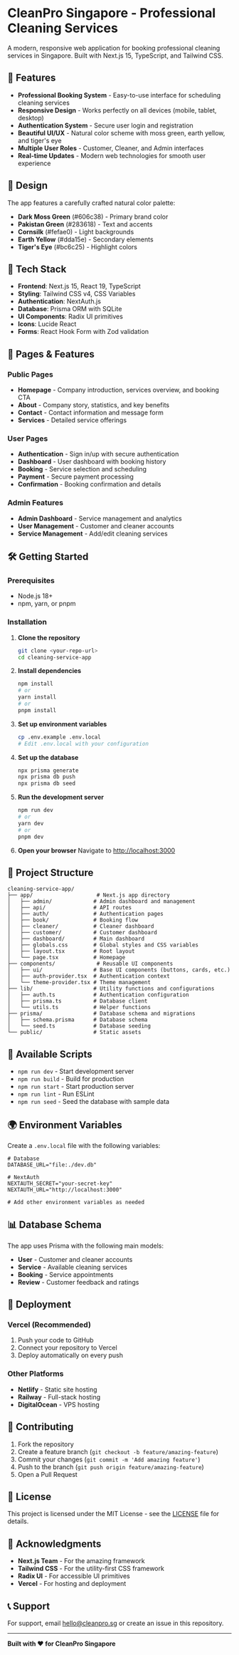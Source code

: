 # CleanPro Singapore - Professional Cleaning Services

A modern, responsive web application for booking professional cleaning services in Singapore. Built with Next.js 15, TypeScript, and Tailwind CSS.

## 🌟 Features

- **Professional Booking System** - Easy-to-use interface for scheduling cleaning services
- **Responsive Design** - Works perfectly on all devices (mobile, tablet, desktop)
- **Authentication System** - Secure user login and registration
- **Beautiful UI/UX** - Natural color scheme with moss green, earth yellow, and tiger's eye
- **Multiple User Roles** - Customer, Cleaner, and Admin interfaces
- **Real-time Updates** - Modern web technologies for smooth user experience

## 🎨 Design

The app features a carefully crafted natural color palette:
- **Dark Moss Green** (#606c38) - Primary brand color
- **Pakistan Green** (#283618) - Text and accents
- **Cornsilk** (#fefae0) - Light backgrounds
- **Earth Yellow** (#dda15e) - Secondary elements
- **Tiger's Eye** (#bc6c25) - Highlight colors

## 🚀 Tech Stack

- **Frontend**: Next.js 15, React 19, TypeScript
- **Styling**: Tailwind CSS v4, CSS Variables
- **Authentication**: NextAuth.js
- **Database**: Prisma ORM with SQLite
- **UI Components**: Radix UI primitives
- **Icons**: Lucide React
- **Forms**: React Hook Form with Zod validation

## 📱 Pages & Features

### Public Pages
- **Homepage** - Company introduction, services overview, and booking CTA
- **About** - Company story, statistics, and key benefits
- **Contact** - Contact information and message form
- **Services** - Detailed service offerings

### User Pages
- **Authentication** - Sign in/up with secure authentication
- **Dashboard** - User dashboard with booking history
- **Booking** - Service selection and scheduling
- **Payment** - Secure payment processing
- **Confirmation** - Booking confirmation and details

### Admin Features
- **Admin Dashboard** - Service management and analytics
- **User Management** - Customer and cleaner accounts
- **Service Management** - Add/edit cleaning services

## 🛠️ Getting Started

### Prerequisites
- Node.js 18+ 
- npm, yarn, or pnpm

### Installation

1. **Clone the repository**
   ```bash
   git clone <your-repo-url>
   cd cleaning-service-app
   ```

2. **Install dependencies**
   ```bash
   npm install
   # or
   yarn install
   # or
   pnpm install
   ```

3. **Set up environment variables**
   ```bash
   cp .env.example .env.local
   # Edit .env.local with your configuration
   ```

4. **Set up the database**
   ```bash
   npx prisma generate
   npx prisma db push
   npx prisma db seed
   ```

5. **Run the development server**
   ```bash
   npm run dev
   # or
   yarn dev
   # or
   pnpm dev
   ```

6. **Open your browser**
   Navigate to [http://localhost:3000](http://localhost:3000)

## 📁 Project Structure

```
cleaning-service-app/
├── app/                    # Next.js app directory
│   ├── admin/             # Admin dashboard and management
│   ├── api/               # API routes
│   ├── auth/              # Authentication pages
│   ├── book/              # Booking flow
│   ├── cleaner/           # Cleaner dashboard
│   ├── customer/          # Customer dashboard
│   ├── dashboard/         # Main dashboard
│   ├── globals.css        # Global styles and CSS variables
│   ├── layout.tsx         # Root layout
│   └── page.tsx           # Homepage
├── components/             # Reusable UI components
│   ├── ui/                # Base UI components (buttons, cards, etc.)
│   ├── auth-provider.tsx  # Authentication context
│   └── theme-provider.tsx # Theme management
├── lib/                   # Utility functions and configurations
│   ├── auth.ts            # Authentication configuration
│   ├── prisma.ts          # Database client
│   └── utils.ts           # Helper functions
├── prisma/                # Database schema and migrations
│   ├── schema.prisma      # Database schema
│   └── seed.ts            # Database seeding
└── public/                # Static assets
```

## 🔧 Available Scripts

- `npm run dev` - Start development server
- `npm run build` - Build for production
- `npm run start` - Start production server
- `npm run lint` - Run ESLint
- `npm run seed` - Seed the database with sample data

## 🌍 Environment Variables

Create a `.env.local` file with the following variables:

```env
# Database
DATABASE_URL="file:./dev.db"

# NextAuth
NEXTAUTH_SECRET="your-secret-key"
NEXTAUTH_URL="http://localhost:3000"

# Add other environment variables as needed
```

## 📊 Database Schema

The app uses Prisma with the following main models:
- **User** - Customer and cleaner accounts
- **Service** - Available cleaning services
- **Booking** - Service appointments
- **Review** - Customer feedback and ratings

## 🚀 Deployment

### Vercel (Recommended)
1. Push your code to GitHub
2. Connect your repository to Vercel
3. Deploy automatically on every push

### Other Platforms
- **Netlify** - Static site hosting
- **Railway** - Full-stack hosting
- **DigitalOcean** - VPS hosting

## 🤝 Contributing

1. Fork the repository
2. Create a feature branch (`git checkout -b feature/amazing-feature`)
3. Commit your changes (`git commit -m 'Add amazing feature'`)
4. Push to the branch (`git push origin feature/amazing-feature`)
5. Open a Pull Request

## 📄 License

This project is licensed under the MIT License - see the [LICENSE](LICENSE) file for details.

## 🙏 Acknowledgments

- **Next.js Team** - For the amazing framework
- **Tailwind CSS** - For the utility-first CSS framework
- **Radix UI** - For accessible UI primitives
- **Vercel** - For hosting and deployment

## 📞 Support

For support, email hello@cleanpro.sg or create an issue in this repository.

---

**Built with ❤️ for CleanPro Singapore**
